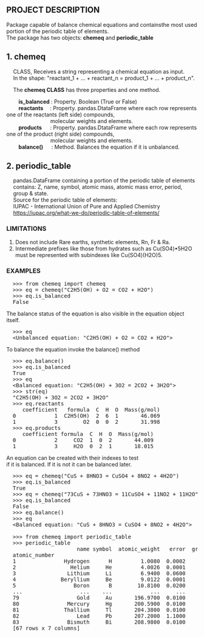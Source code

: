 ## PROJECT DESCRIPTION  

Package capable of balance chemical equations and containsthe most used portion of the periodic table of elements.   
The package has two objects: **chemeq** and **periodic_table**

## 1. chemeq
&emsp; CLASS, Receives a string representing a chemical equation  as input.  
&emsp; In the shape: "reactant_1 + ... + reactant_n  = product_1 + ... + product_n".    

&emsp; The **chemeq CLASS** has three properties and one method.  

&emsp;&emsp;      **is_balanced** : Property. Boolean (True or False)  
&emsp;&emsp;      **reactants** &emsp;: Property. pandas.DtataFrame where each row represents one of the reactants (left side) compounds,  
&emsp;&emsp;&emsp;&emsp;&emsp;&emsp;&emsp;&emsp; molecular weights and elements.   
&emsp;&emsp;      **products** &emsp; : Property. pandas.DtataFrame where each row represents one of the product (right side) compounds,  
&emsp;&emsp;&emsp;&emsp;&emsp;&emsp;&emsp;&emsp; molecular weights and elements.   
&emsp;&emsp;      **balance()** &emsp; : Method. Balances the equation if it is unbalanced.  


## 2. periodic_table
&emsp;     pandas.DataFrame containing a portion of the periodic table of elements<br>
&emsp;     contains: Z, name, symbol, atomic mass, atomic mass error, period,<br>
&emsp;     group & state.<br>
&emsp;     Source for the periodic table of elements:<br>
&emsp;     IUPAC - International Union of Pure and Applied Chemistry<br>
&emsp;     https://iupac.org/what-we-do/periodic-table-of-elements/<br>

<H3>LIMITATIONS</H3>
<ol><li>Does not include Rare earths, synthetic elements, Rn, Fr & Ra.</li>
<li> Intermediate prefixes like those from hydrates such as Cu(SO4)•5H2O<br>
must be represented with subindexes like Cu(SO4)(H2O)5.</li></ol>

<H3>EXAMPLES</H3>
<pre>
  >>> from chemeq import chemeq
  >>> eq = chemeq("C2H5(OH) + O2 = CO2 + H2O")
  >>> eq.is_balanced
  False
</pre>
  The balance status of the equation is also visible in
  the equation object itself.
<pre>  >>> eq
  &#60;Unbalanced equation: "C2H5(OH) + O2 = CO2 + H2O"&#62;</pre>

  To balance the equation invoke the balance() method
<pre>  >>> eq.balance()
  >>> eq.is_balanced
  True
  >>> eq
  &#60;Balanced equation: "C2H5(OH) + 3O2 = 2CO2 + 3H2O"&#62;
  >>> str(eq)
  "C2H5(OH) + 3O2 = 2CO2 + 3H2O"
  >>> eq.reactants
     coefficient   formula  C  H  O  Mass(g/mol)
  0            1  C2H5(OH)  2  6  1       46.069
  1            3        O2  0  0  2       31.998
  >>> eq.products
     coefficient formula  C  H  O  Mass(g/mol)
  0            2     CO2  1  0  2       44.009
  1            3     H2O  0  2  1       18.015</pre>
  

  An equation can be created with their indexes to test<br>
  if it is balanced. If it is not it can be balanced later.
<pre>  >>> eq = chemeq("CuS + 8HNO3 = CuSO4 + 8NO2 + 4H2O")
  >>> eq.is_balanced
  True
  >>> eq = chemeq("73CuS + 73HNO3 = 11CuSO4 + 11NO2 + 11H2O")
  >>> eq.is_balanced
  False
  >>> eq.balance()
  >>> eq
  &#60;Balanced equation: "CuS + 8HNO3 = CuSO4 + 8NO2 + 4H2O"&#62;

  >>> from chemeq import periodic_table
  >>> periodic_table
                      name symbol  atomic_weight   error  group  period state
  atomic_number
  1               Hydrogen      H         1.0080  0.0002      1       1     g
  2                 Helium     He         4.0026  0.0001     18       1     g
  3                Lithium     Li         6.9400  0.0600      1       2     s
  4              Beryllium     Be         9.0122  0.0001      2       2     s
  5                  Boron      B        10.8100  0.0200     13       2     s
  ...                  ...    ...            ...     ...    ...     ...   ...
  79                  Gold     Au       196.9700  0.0100     11       6     s
  80               Mercury     Hg       200.5900  0.0100     12       6     l
  81              Thallium     Tl       204.3800  0.0100     13       6     s
  82                  Lead     Pb       207.2000  1.1000     14       6     s
  83               Bismuth     Bi       208.9800  0.0100     15       6     s
  [67 rows x 7 columns]
</pre>

